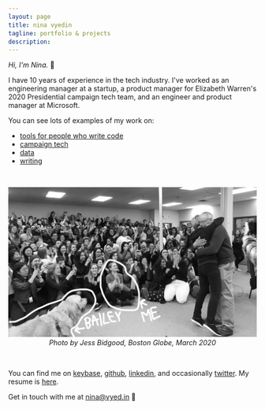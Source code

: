 ```yaml
---
layout: page
title: nina vyedin
tagline: portfolio & projects
description: 
---
```


_Hi, I'm Nina._ 👋 

I have 10 years of experience in the tech industry. I've worked as an engineering manager at a startup, a product manager for Elizabeth Warren's 2020 Presidential campaign tech team, and an engineer and product manager at Microsoft. 

You can see lots of examples of my work on:

* [tools for people who write code](/pages/devtools.html)
* [campaign tech](/pages/campaigns.html)
* [data](/pages/data.html)
* [writing](https://medium.com/@vyedin)

<br/>

<p align="center"><img src="/assets/images/globe_bw.jpeg" alt="Photo by Jess Bidgood, Boston Globe, March 2020" width="600"/><br/>
<i>Photo by Jess Bidgood, Boston Globe, March 2020</i></p>

<br/>

You can find me on [keybase](https://keybase.io/vyedin), [github](https://github.com/vyedin), [linkedin](https://www.linkedin.com/in/vyedin/), and occasionally [twitter](https://twitter.com/vyedin). My resume is [here](/assets/resumes/Vyedin.pdf).

Get in touch with me at [nina@vyed.in](mailto:nina@vyed.in) 💌 

